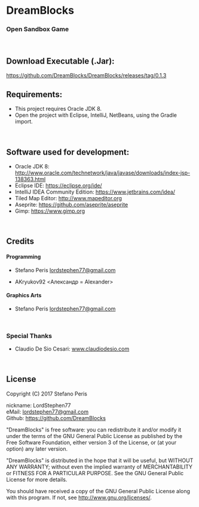 # DreamBlocks

### Open Sandbox Game
<br>


## Download Executable (.Jar):

https://github.com/DreamBlocks/DreamBlocks/releases/tag/0.1.3
<br>


## Requirements:

- This project requires Oracle JDK 8.
- Open the project with Eclipse, IntelliJ, NetBeans, using the Gradle import.
<br>


## Software used for development:

- Oracle JDK 8: http://www.oracle.com/technetwork/java/javase/downloads/index-jsp-138363.html
- Eclipse IDE: https://eclipse.org/ide/
- IntelliJ IDEA Community Edition: https://www.jetbrains.com/idea/
- Tiled Map Editor: http://www.mapeditor.org
- Aseprite: https://github.com/aseprite/aseprite
- Gimp: https://www.gimp.org
<br>


## Credits

#### Programming

- Stefano Peris <lordstephen77@gmail.com>

- AKryukov92 <Александр = Alexander>

#### Graphics Arts

- Stefano Peris <lordstephen77@gmail.com>
<br>


### Special Thanks

- Claudio De Sio Cesari: www.claudiodesio.com
<br>


## License

Copyright (C) 2017 Stefano Peris

nickname: LordStephen77
<br>
eMail: lordstephen77@gmail.com
<br>
Github: https://github.com/DreamBlocks
<br>

"DreamBlocks" is free software: you can redistribute it and/or modify it
under the terms of the GNU General Public License as published by the
Free Software Foundation, either version 3 of the License, or
(at your option) any later version.

"DreamBlocks" is distributed in the hope that it will be useful, but
WITHOUT ANY WARRANTY; without even the implied warranty of
MERCHANTABILITY or FITNESS FOR A PARTICULAR PURPOSE.
See the GNU General Public License for more details.

You should have received a copy of the GNU General Public License along
with this program.  If not, see <http://www.gnu.org/licenses/>.
